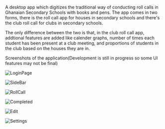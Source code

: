 A desktop app which digitizes the traditional way of conducting roll calls in Ghanaian Secondary Schools with books and pens.
The app comes in two forms, there is the roll call app for houses in secondary schools and there's the club roll call for clubs in secondary schools.

The only difference between the two is that, in the club roll call app, addtional features are added like calender graphs, number of times each student has been present at
a club meeting, and proportions of students in the club based on the houses they are in.

Screenshots of the application(Development is still in progress so some UI features may not be final)



![LoginPage](https://i.imgur.com/MLKFqHK.png)

![SideBar](https://i.imgur.com/Niv3ZQz.png)

![RollCall](https://i.imgur.com/6czrRCN.png)

![Completed](https://i.imgur.com/gMFoV24.png)

![Edit](https://i.imgur.com/O8gNCO9.png)

![Settings](https://i.imgur.com/jOrQQdQ.png)
